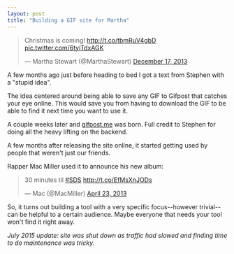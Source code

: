 ```yaml
---
layout: post
title: "Building a GIF site for Martha"
---
```



<blockquote id="tweet" class="twitter-tweet" lang="en"><p lang="en" dir="ltr">Christmas is coming! <a href="http://t.co/tbmRuV4gbD">http://t.co/tbmRuV4gbD</a> <a href="http://t.co/6tyiTdxAGK">pic.twitter.com/6tyiTdxAGK</a></p>&mdash; Martha Stewart (@MarthaStewart) <a href="https://twitter.com/MarthaStewart/status/413044190331678720">December 17, 2013</a></blockquote>
<script async src="//platform.twitter.com/widgets.js" charset="utf-8"></script>

A few months ago just before heading to bed I got a text from Stephen with a "stupid idea".

The idea centered around being able to save any GIF to Gifpost that catches your eye online. This would save you from having to download the GIF to be able to find it next time you want to use it.

A couple weeks later and [gifpost.me](http://www.gifpost.me/) was born. Full credit to Stephen for doing all the heavy lifting on the backend.

A few months after releasing the site online, it started getting used by people that weren't just our friends.

Rapper Mac Miller used it to announce his new album:

<blockquote class="twitter-tweet" lang="en"><p lang="en" dir="ltr">30 minutes til <a href="https://twitter.com/hashtag/SDS?src=hash">#SDS</a> <a href="http://t.co/EfMsXnJODs">http://t.co/EfMsXnJODs</a></p>&mdash; Mac (@MacMiller) <a href="https://twitter.com/MacMiller/status/326538408933617664">April 23, 2013</a></blockquote>
<script async src="//platform.twitter.com/widgets.js" charset="utf-8"></script>

So, it turns out building a tool with a very specific focus--however trivial--can be helpful to a certain audience. Maybe everyone that needs your tool won't find it right away.

*July 2015 update: site was shut down as traffic had slowed and finding time to do maintenance was tricky.*